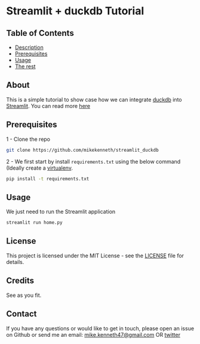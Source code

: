 # Streamlit + duckdb Tutorial

## Table of Contents

- [Description](#about)
- [Prerequisites](#prerequisites)
- [Usage](#usage)
- [The rest](#licence)

## About

This is a simple tutorial to show case how we can integrate [duckdb](duckdb.org) into [Streamlit](streamlit.io).
You can read more [here](#)


## Prerequisites

1 - Clone the repo
```bash
git clone https://github.com/mikekenneth/streamlit_duckdb
```

2 - We first start by install `requirements.txt` using the below command (Ideally create a [virtualenv](https://docs.python.org/3/library/venv.html).

```bash
pip install -t requirements.txt
```

## Usage
We just need to run the Streamlit application
```bash
streamlit run home.py
```

## License

This project is licensed under the MIT License - see the [LICENSE](LICENSE) file for details.

## Credits

See as you fit.

## Contact

If you have any questions or would like to get in touch, please open an issue on Github or send me an email: <mike.kenneth47@gmail.com>  OR [twitter](https://twitter.com/mikekenneth77)
